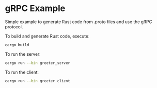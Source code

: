 # gRPC Example

Simple example to generate Rust code from .proto files and use the gRPC protocol.

To build and generate Rust code, execute:
```bash
cargo build
```

To run the server:
```bash
cargo run --bin greeter_server
```

To run the client:
```bash
cargo run --bin greeter_client
```
